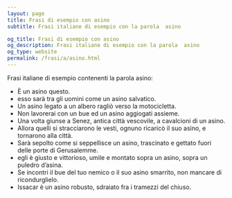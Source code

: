 ```yaml
---
layout: page
title: Frasi di esempio con asino 
subtitle: Frasi italiane di esempio con la parola  asino

og_title: Frasi di esempio con asino 
og_description: Frasi italiane di esempio con la parola  asino
og_type: website
permalink: /frasi/a/asino.html
---
```


Frasi italiane di esempio contenenti la parola asino:


- È un asino questo.
- esso sarà tra gli uomini come un asino salvatico.
- Un asino legato a un albero ragliò verso la motocicletta.
- Non lavorerai con un bue ed un asino aggiogati assieme.
- Una volta giunse a Senez, antica città vescovile, a cavalcioni di un asino.
- Allora quelli si stracciarono le vesti, ognuno ricaricò il suo asino, e tornarono alla città.
- Sarà sepolto come si seppellisce un asino, trascinato e gettato fuori delle porte di Gerusalemme.
- egli è giusto e vittorioso, umile e montato sopra un asino, sopra un puledro d’asina.
- Se incontri il bue del tuo nemico o il suo asino smarrito, non mancare di ricondurglielo.
- Issacar è un asino robusto, sdraiato fra i tramezzi del chiuso.
